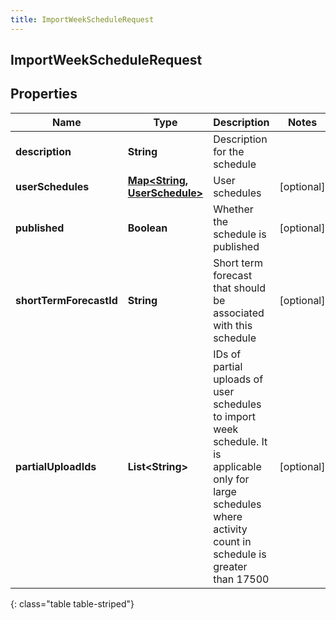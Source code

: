 ```yaml
---
title: ImportWeekScheduleRequest
---
```

## ImportWeekScheduleRequest


## Properties

| Name | Type | Description | Notes |
| ------------ | ------------- | ------------- | ------------- |
| **description** | **String** | Description for the schedule |  |
| **userSchedules** | [**Map&lt;String, UserSchedule&gt;**](UserSchedule.html) | User schedules |  [optional] |
| **published** | **Boolean** | Whether the schedule is published |  [optional] |
| **shortTermForecastId** | **String** | Short term forecast that should be associated with this schedule |  [optional] |
| **partialUploadIds** | **List&lt;String&gt;** | IDs of partial uploads of user schedules to import week schedule. It is applicable only for large schedules where activity count in schedule is greater than 17500 |  [optional] |
{: class="table table-striped"}



